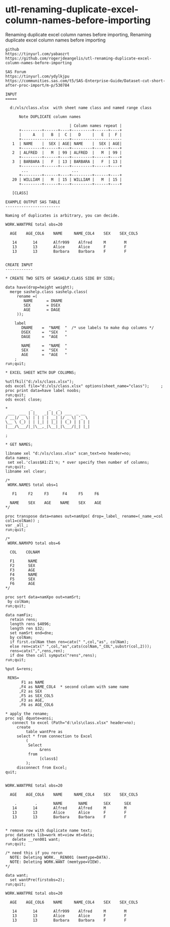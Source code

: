 # utl-renaming-duplicate-excel-column-names-before-importing
Renaming duplicate excel column names before importing,
    Renaming duplicate excel column names before importing                                                 
                                                                                                           
    github                                                                                                 
    https://tinyurl.com/yabaozrt                                                                           
    https://github.com/rogerjdeangelis/utl-renaming-duplicate-excel-column-names-before-importing          
                                                                                                           
    SAS Forum                                                                                              
    https://tinyurl.com/ydylkjpu                                                                           
    https://communities.sas.com/t5/SAS-Enterprise-Guide/Dataset-cut-short-after-proc-import/m-p/530784     
                                                                                                           
    INPUT                                                                                                  
    =====                                                                                                  
                                                                                                           
      d:/xls/class.xlsx  with sheet name class and named range class                                       
                                                                                                           
          Note DUPLICATE column names                                                                      
                                                                                                           
                                | Column names repeat |                                                    
          +---------+------+----+---------+------+----+                                                    
          |     A   |   B  |  C |   D     |   E  |  F |                                                    
          +---------------------+----------------------                                                    
       1  | NAME    |  SEX | AGE| NAME    |  SEX | AGE|                                                    
          +---------+------+----+---------+------+----+                                                    
       2  | ALFRED  |   M  | 99 | ALFRED  |   M  | 99 |                                                    
          +---------+------+----+---------+------+----+                                                    
       3  | BARBARA |   F  | 13 | BARBARA |   F  | 13 |                                                    
          +---------+------+----+---------+------+----+                                                    
           ...                   ...                                                                       
          +---------+------+----+---------+------+----+                                                    
       20 | WILLIAM |   M  | 15 | WILLIAM |   M  | 15 |                                                    
          +---------+------+----+---------+------+----+                                                    
                                                                                                           
       [CLASS]                                                                                             
                                                                                                           
    EXAMPLE OUTPUT SAS TABLE                                                                               
    ------------------------                                                                               
                                                                                                           
    Naming of duplicates is arbitrary, you can decide.                                                     
                                                                                                           
    WORK.WANTPRE total obs=20                                                                              
                                                                                                           
      AGE    AGE_COL6    NAME     NAME_COL4    SEX    SEX_COL5                                             
                                                                                                           
       14       14       Alfr999    Alfred     M        M                                                  
       13       13       Alice      Alice      F        F                                                  
       13       13       Barbara    Barbara    F        F                                                  
                                                                                                           
                                                                                                           
    CREATE INPUT                                                                                           
    ------------                                                                                           
                                                                                                           
    * CREATE TWO SETS OF SASHELP.CLASS SIDE BY SIDE;                                                       
                                                                                                           
    data have(drop=height weight);                                                                         
      merge sashelp.class sashelp.class(                                                                   
         rename =(                                                                                         
            NAME      = DNAME                                                                              
            SEX       = DSEX                                                                               
            AGE       = DAGE                                                                               
         ));                                                                                               
                                                                                                           
        label                                                                                              
           DNAME    =  "NAME  "  /* use labels to make dup columns */                                      
           DSEX     =  "SEX   "                                                                            
           DAGE     =  "AGE   "                                                                            
                                                                                                           
           NAME     =  "NAME  "                                                                            
           SEX      =  "SEX   "                                                                            
           AGE      =  "AGE   "                                                                            
        ;                                                                                                  
    run;quit;                                                                                              
                                                                                                           
    * EXCEL SHEET WITH DUP COLUMNS;                                                                        
                                                                                                           
    %utlfkil("d:/xls/class.xlsx");                                                                         
    ods excel file="d:/xls/class.xlsx" options(sheet_name="class");     ;                                  
    proc print data=have label noobs;                                                                      
    run;quit;                                                                                              
    ods excel close;                                                                                       
                                                                                                           
    *          _       _   _                                                                               
     ___  ___ | |_   _| |_(_) ___  _ __                                                                    
    / __|/ _ \| | | | | __| |/ _ \| '_ \                                                                   
    \__ \ (_) | | |_| | |_| | (_) | | | |                                                                  
    |___/\___/|_|\__,_|\__|_|\___/|_| |_|                                                                  
                                                                                                           
    ;                                                                                                      
                                                                                                           
    * GET NAMES;                                                                                           
                                                                                                           
    libname xel "d:/xls/class.xlsx" scan_text=no header=no;                                                
    data names;                                                                                            
     set xel.'class$A1:Z1'n; * over specify then number of columns;                                        
    run;quit;                                                                                              
    libname xel clear;                                                                                     
                                                                                                           
    /*                                                                                                     
     WORK.NAMES total obs=1                                                                                
                                                                                                           
       F1     F2     F3      F4     F5     F6                                                              
                                                                                                           
      NAME    SEX    AGE    NAME    SEX    AGE                                                             
    */                                                                                                     
                                                                                                           
    proc transpose data=names out=namXpo( drop=_label_ rename=(_name_=col col1=colNam)) ;                  
    var _all_;                                                                                             
    run;quit;                                                                                              
                                                                                                           
    /*                                                                                                     
     WORK.NAMXPO total obs=6                                                                               
                                                                                                           
      COL    COLNAM                                                                                        
                                                                                                           
      F1      NAME                                                                                         
      F2      SEX                                                                                          
      F3      AGE                                                                                          
      F4      NAME                                                                                         
      F5      SEX                                                                                          
      F6      AGE                                                                                          
    */                                                                                                     
                                                                                                           
    proc sort data=namXpo out=namSrt;                                                                      
     by colNam;                                                                                            
    run;quit;                                                                                              
                                                                                                           
    data namFix;                                                                                           
      retain rens;                                                                                         
      length rens $4096;                                                                                   
      length ren $32;                                                                                      
      set namSrt end=dne;                                                                                  
      by colNam;                                                                                           
      if first.colNam then ren=catx(" ",col,"as", colNam);                                                 
      else ren=catx(" ",col,"as",cats(colNam,"_COL",substr(col,2)));                                       
      rens=catx(",",rens,ren);                                                                             
      if dne then call symputx("rens",rens);                                                               
    run;quit;                                                                                              
                                                                                                           
    %put &=rens;                                                                                           
                                                                                                           
     RENS=                                                                                                 
           F1 as NAME                                                                                      
          ,F4 as NAME_COL4  * second column with same name                                                 
          ,F2 as SEX                                                                                       
          ,F5 as SEX_COL5                                                                                  
          ,F3 as AGE,                                                                                      
          ,F6 as AGE_COL6                                                                                  
                                                                                                           
    * apply the rename;                                                                                    
    proc sql dquote=ansi;                                                                                  
       connect to excel (Path="d:\xls\class.xlsx" header=no);                                              
         create                                                                                            
             table wantPre as                                                                              
         select * from connection to Excel                                                                 
             (                                                                                             
              Select                                                                                       
                   &rens                                                                                   
              from                                                                                         
                   [class$]                                                                                
             );                                                                                            
         disconnect from Excel;                                                                            
    quit;                                                                                                  
                                                                                                           
                                                                                                           
    WORK.WANTPRE total obs=20                                                                              
                                                                                                           
      AGE    AGE_COL6    NAME     NAME_COL4    SEX    SEX_COL5                                             
                                                                                                           
        .        .       NAME       NAME       SEX      SEX                                                
       14       14       Alfred     Alfred     M        M                                                  
       13       13       Alice      Alice      F        F                                                  
       13       13       Barbara    Barbara    F        F                                                  
                                                                                                           
                                                                                                           
    * remove row with duplicate name text;                                                                 
    proc datasets lib=work mt=view mt=data;         
       delete __ren001 want;                          
    run;quit;                                       
                                                
    /* need this if you rerun                       
      NOTE: Deleting WORK.__REN001 (memtype=DATA).    
      NOTE: Deleting WORK.WANT (memtype=VIEW).        
    */                                              
                                                                                                       
    data want;                                                                                             
      set wantPre(firstobs=2);                                                                             
    run;quit;                                                                                              
                                                                                                           
    WORK.WANTPRE total obs=20                                                                              
                                                                                                           
      AGE    AGE_COL6    NAME     NAME_COL4    SEX    SEX_COL5                                             
                                                                                                           
       14       14       Alfr999    Alfred     M        M                                                  
       13       13       Alice      Alice      F        F                                                  
       13       13       Barbara    Barbara    F        F                                                  
                                                                                                           
                                                                                                           
                                                                                                           
                                                                                                           
                                                                                                           
                                                                                                           
